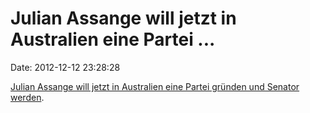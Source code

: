 Julian Assange will jetzt in Australien eine Partei \...
========================================================

Date: 2012-12-12 23:28:28

[Julian Assange will jetzt in Australien eine Partei gründen und Senator
werden](http://www.theage.com.au/opinion/political-news/assange-looks-to-contest-senate-election-20121212-2ba43.html).
